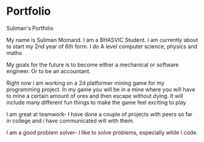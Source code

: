 # Portfolio
Suliman's Portfolio

My name is Suliman Momand. I am a BHASVIC Student. I am currently about to start my 2nd year of 6th form. I do A level computer science, physics and maths

My goals for the future is to become either a mechanical or software engineer. Or to be an accountant.

Right now i am working on a 2d platformer mining game for my programming project. In my game you will be in a mine where you will have to mine a certain amount of ores and then escape without dying. It will include many different fun things to make the game feel exciting to play

I am great at teamwork- I have done a couple of projects with peers so far in college and i have communicated will with them.

I am a good problem solver- I like to solve problems, especially while i code.

